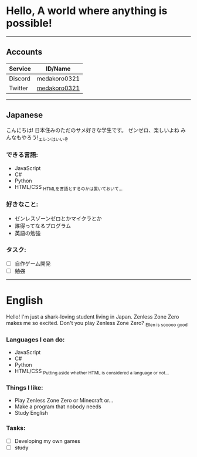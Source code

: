 # Hello, A world where anything is possible!
---
## Accounts
| Service | ID/Name |
| ------- | ------- |
| Discord | medakoro0321 |
| Twitter | [medakoro0321](https://x.com/medakoro0321) |
---
## Japanese
こんにちは!
日本住みのただのサメ好きな学生です。
ゼンゼロ、楽しいよね みんなもやろう!<sub>エレンはいいぞ</sub>

### できる言語:
- JavaScript
- C#
- Python
- HTML/CSS <sub> HTMLを言語とするのかは置いておいて...</sub>

### 好きなこと:
- ゼンレスゾーンゼロとかマイクラとか
- 誰得ってなるプログラム
- 英語の勉強

### タスク:
- [ ] 自作ゲーム開発
- [ ] ~~勉強~~

---
# English
Hello!
I'm just a shark-loving student living in Japan.
Zenless Zone Zero makes me so excited. Don't you play Zenless Zone Zero? <sub>Ellen is sooooo good</sub> 


### Languages I can do: 
- JavaScript 
- C# 
- Python 
- HTML/CSS <sub>Putting aside whether HTML is considered a language or not...</sub> 


### Things I like: 
- Play Zenless Zone Zero or Minecraft or... 
- Make a program that nobody needs 
- Study English


### Tasks: 
- [ ] Developing my own games 
- [ ] ~~study~~

